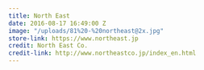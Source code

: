 ```yaml
---
title: North East
date: 2016-08-17 16:49:00 Z
image: "/uploads/81%20-%20northeast@2x.jpg"
store-link: https://www.northeast.jp
credit: North East Co.
credit-link: http://www.northeastco.jp/index_en.html
---
```


